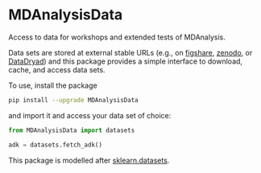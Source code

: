 # MDAnalysisData
Access to data for workshops and extended tests of MDAnalysis.

Data sets are stored at external stable URLs (e.g., on
[figshare](https://figshare.com/), [zenodo](https://zenodo.org/), or
[DataDryad](https://www.datadryad.org/)) and this package provides a
simple interface to download, cache, and access data sets.

To use, install the package
```bash
pip install --upgrade MDAnalysisData
```
and import it and access your data set of choice:
```python
from MDAnalysisData import datasets

adk = datasets.fetch_adk()
```

This package is modelled after [sklearn.datasets](http://scikit-learn.org/stable/modules/classes.html#module-sklearn.datasets).




